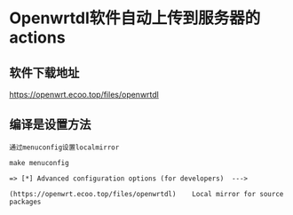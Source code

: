 # Openwrtdl软件自动上传到服务器的actions

## 软件下载地址
 https://openwrt.ecoo.top/files/openwrtdl

## 编译是设置方法

```
通过menuconfig设置localmirror

make menuconfig

=> [*] Advanced configuration options (for developers)  --->

(https://openwrt.ecoo.top/files/openwrtdl)    Local mirror for source packages

```


